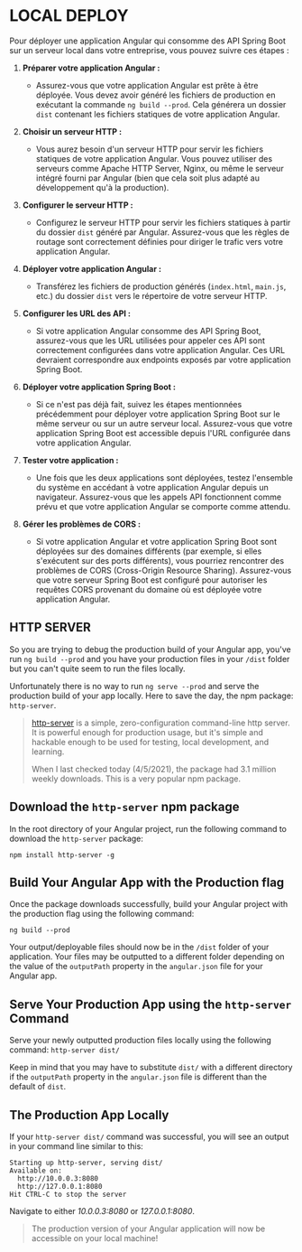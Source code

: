 # LOCAL DEPLOY



Pour déployer une application Angular qui consomme des API Spring Boot sur un serveur local dans votre entreprise, vous pouvez suivre ces étapes :

1. **Préparer votre application Angular :**
   
   - Assurez-vous que votre application Angular est prête à être déployée. Vous devez avoir généré les fichiers de production en exécutant la commande `ng build --prod`. Cela générera un dossier `dist` contenant les fichiers statiques de votre application Angular.

2. **Choisir un serveur HTTP :**
   
   - Vous aurez besoin d'un serveur HTTP pour servir les fichiers statiques de votre application Angular. Vous pouvez utiliser des serveurs comme Apache HTTP Server, Nginx, ou même le serveur intégré fourni par Angular (bien que cela soit plus adapté au développement qu'à la production).

3. **Configurer le serveur HTTP :**
   
   - Configurez le serveur HTTP pour servir les fichiers statiques à partir du dossier `dist` généré par Angular. Assurez-vous que les règles de routage sont correctement définies pour diriger le trafic vers votre application Angular.

4. **Déployer votre application Angular :**
   
   - Transférez les fichiers de production générés (`index.html`, `main.js`, etc.) du dossier `dist` vers le répertoire de votre serveur HTTP.

5. **Configurer les URL des API :**
   
   - Si votre application Angular consomme des API Spring Boot, assurez-vous que les URL utilisées pour appeler ces API sont correctement configurées dans votre application Angular. Ces URL devraient correspondre aux endpoints exposés par votre application Spring Boot.

6. **Déployer votre application Spring Boot :**
   
   - Si ce n'est pas déjà fait, suivez les étapes mentionnées précédemment pour déployer votre application Spring Boot sur le même serveur ou sur un autre serveur local. Assurez-vous que votre application Spring Boot est accessible depuis l'URL configurée dans votre application Angular.

7. **Tester votre application :**
   
   - Une fois que les deux applications sont déployées, testez l'ensemble du système en accédant à votre application Angular depuis un navigateur. Assurez-vous que les appels API fonctionnent comme prévu et que votre application Angular se comporte comme attendu.

8. **Gérer les problèmes de CORS :**
   
   - Si votre application Angular et votre application Spring Boot sont déployées sur des domaines différents (par exemple, si elles s'exécutent sur des ports différents), vous pourriez rencontrer des problèmes de CORS (Cross-Origin Resource Sharing). Assurez-vous que votre serveur Spring Boot est configuré pour autoriser les requêtes CORS provenant du domaine où est déployée votre application Angular.

## HTTP SERVER

So you are trying to debug the production build of your Angular app, you've run `ng build --prod` and you have your production files in your `/dist` folder but you can't quite seem to run the files locally.

Unfortunately there is no way to run `ng serve --prod` and serve the production build of your app locally. Here to save the day, the npm package: `http-server`.

> [http-server](https://www.npmjs.com/package/http-server) 
> is a simple, zero-configuration command-line http server. It is powerful
>  enough for production usage, but it's simple and hackable enough to be 
> used for testing, local development, and learning.
> 
> When I last checked today (4/5/2021), the package had 3.1 million weekly downloads. This is a very popular npm package.

## Download the `http-server` npm package

In the root directory of your Angular project, run the following command to download the `http-server` package:

`npm install http-server -g`

## Build Your Angular App with the Production flag

Once the package downloads successfully, build your Angular project with the production flag using the following command:

`ng build --prod`

Your output/deployable files should now be in the `/dist` folder of your application. Your files may be outputted to a different folder depending on the value of the `outputPath` property in the `angular.json` file for your Angular app.

## Serve Your Production App using the `http-server` Command

Serve your newly outputted production files locally using the following command: `http-server dist/`

Keep in mind that you may have to substitute `dist/` with a different directory if the `outputPath` property in the `angular.json` file is different than the default of `dist`.

## The Production App Locally

If your `http-server dist/` command was successful, you will see an output in your command line similar to this:

```console
Starting up http-server, serving dist/
Available on:
  http://10.0.0.3:8080
  http://127.0.0.1:8080
Hit CTRL-C to stop the server
```

Navigate to either *10.0.0.3:8080* or *127.0.0.1:8080*.

> The production version of your Angular application will now be accessible on your local machine!
